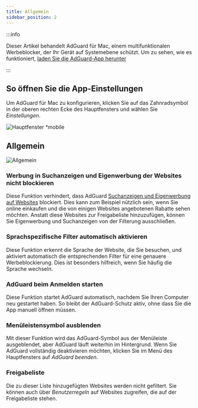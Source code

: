 ```yaml
---
title: Allgemein
sidebar_position: 2
---
```


:::info

Dieser Artikel behandelt AdGuard für Mac, einem multifunktionalen Werbeblocker, der Ihr Gerät auf Systemebene schützt. Um zu sehen, wie es funktioniert, [laden Sie die AdGuard-App herunter](https://agrd.io/download-kb-adblock)

:::

## So öffnen Sie die App-Einstellungen

Um AdGuard für Mac zu konfigurieren, klicken Sie auf das Zahnradsymbol in der oberen rechten Ecke des Hauptfensters und wählen Sie _Einstellungen_.

![Hauptfenster \*mobile](https://cdn.adtidy.org/content/kb/ad_blocker/mac/main.png)

## Allgemein

![Allgemein](https://cdn.adtidy.org/content/kb/ad_blocker/mac/general.png)

### Werbung in Suchanzeigen und Eigenwerbung der Websites nicht blockieren

Diese Funktion verhindert, dass AdGuard [Suchanzeigen und Eigenwerbung auf Websites](/general/ad-filtering/search-ads) blockiert. Dies kann zum Beispiel nützlich sein, wenn Sie online einkaufen und die von einigen Websites angebotenen Rabatte sehen möchten. Anstatt diese Websites zur Freigabeliste hinzuzufügen, können Sie Eigenwerbung und Suchanzeigen von der Filterung ausschließen.

### Sprachspezifische Filter automatisch aktivieren

Diese Funktion erkennt die Sprache der Website, die Sie besuchen, und aktiviert automatisch die entsprechenden Filter für eine genauere Werbeblockierung. Dies ist besonders hilfreich, wenn Sie häufig die Sprache wechseln.

### AdGuard beim Anmelden starten

Diese Funktion startet AdGuard automatisch, nachdem Sie Ihren Computer neu gestartet haben. So bleibt der AdGuard-Schutz aktiv, ohne dass Sie die App manuell öffnen müssen.

### Menüleistensymbol ausblenden

Mit dieser Funktion wird das AdGuard-Symbol aus der Menüleiste ausgeblendet, aber AdGuard läuft weiterhin im Hintergrund. Wenn Sie AdGuard vollständig deaktivieren möchten, klicken Sie im Menü des Hauptfensters auf _AdGuard beenden_.

### Freigabeliste

Die zu dieser Liste hinzugefügten Websites werden nicht gefiltert. Sie können auch über _Benutzerregeln_ auf Websites zugreifen, die auf der Freigabeliste stehen.
